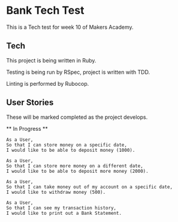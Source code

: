 # Bank Tech Test

This is a Tech test for week 10 of Makers Academy.

## Tech

This project is being written in Ruby. 

Testing is being run by RSpec, project is written with TDD.

Linting is performed by Rubocop.

## User Stories

These will be marked completed as the project develops.

** In Progress **
```
As a User,
So that I can store money on a specific date,
I would like to be able to deposit money (1000).
```

```
As a User,
So that I can store more money on a different date,
I would like to be able to deposit more money (2000).
```

```
As a User,
So that I can take money out of my account on a specific date,
I would like to withdraw money (500).
```

```
As a User,
So that I can see my transaction history,
I would like to print out a Bank Statement.
```
